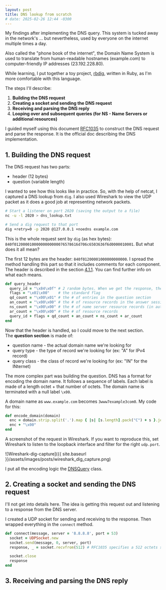 ```yaml
---
layout: post
title: DNS lookup from scratch
# date: 2025-02-26 12:44 -0300
---
```


My findings after implementing the DNS query. This system is tucked away in the network's ... but nevertheless, used by everyone on the internet multiple times a day.

Also called the "phone book of the internet", the Domain Name System is used to translate from human-readable hostnames (example.com) to computer-friendly IP addresses (23.192.228.80). 

While learning, I put together a toy project, [rbdig](https://github.com/panacotar/rbdig/), written in Ruby, as I'm more comfortable with this language.

The steps I'll describe:
1. **Building the DNS request**
2. **Creating a socket and sending the DNS request**
3. **Receiving and parsing the DNS reply**
4. **Looping over and subsequent queries (for NS - Name Servers or additional resources)**

I guided myself using this document [RFC1035](https://datatracker.ietf.org/doc/html/rfc1035) to construct the DNS request and parse the response. It is the official doc describing the DNS implementation.   

## 1. Building the DNS request
The DNS request has two parts:
- header (12 bytes)
- question (variable length)

I wanted to see how this looks like in practice. So, with the help of netcat, I captured a DNS lookup from `dig`. I also used Wireshark to view the UDP packet as it does a good job at representing network packets.
```sh
# Start a listener on port 2020 (saving the output to a file)
nc -u -l 2020 > dns_lookup.txt

# Send a dig request to that port
dig +retry=0 -p 2020 @127.0.0.1 +noedns example.com
```

This is the whole request sent by `dig` (as hex bytes): `840f01200001000000000000076578616d706c6503636f6d0000010001`. But what does it all mean?

The first 12 bytes are the header: `840f01200001000000000000`. I spread the method handling this part so that it includes comments for each component. The header is described in the section [4.1.1](https://datatracker.ietf.org/doc/html/rfc1035#section-4.1.1). You can find further info on what each means.   


```rb
def query_header
  query_id = "\x84\x0f" # 2 random bytes. When we get the response, the same bytes should be included
  flags = "\x01\x00"    # the standard flag
  qd_count = "\x00\x01" # the # of entries in the question section
  an_count = "\x00\x00" # the # of resource records in the answer session
  ns_count = "\x00\x00" # the # of name server resource records (in authority records section)
  ar_count = "\x00\x00" # the # of resource records
  query_id + flags + qd_count + an_count + ns_count + ar_count
end
```
Now that the header is handled, so I could move to the next section.    
The **question section** is made of:
- question name - the actual domain name we're looking for
- query type - the type of record we're looking for (ex: "A" for IPv4 record)
- query class - the class of record we're looking for (ex: "IN" for the INternet)

The more complex part was building the question. DNS has a format for encoding the domain name. It follows a sequence of labels. Each label is made of a length octet + that number of octets. The domain name is terminated with a null label `\x00`.

A domain name as `www.example.com` becomes `3www7example3com0`. My code for this:

```rb
def encode_domain(domain)
  enc = domain.strip.split('.').map { |s| [s.length].pack("C") + s }.join
  enc + "\x00"
end
```

A screenshot of the request in Wireshark. If you want to reproduce this, set Wireshark to listen to the loopback interface and filter for the right `udp.port`.

![Wireshark-dig-capture]({{ site.baseurl }}/assets/images/posts/wireshark_dig_capture.png)

I put all the encoding logic the [DNSQuery](https://github.com/panacotar/rbdig/blob/afddbbd202d002ca83973a751651f7b703f5abbc/lib/message.rb#L1) class.


## 2. Creating a socket and sending the DNS request
I'll not get into details here. The idea is getting this request out and listening to a response from the DNS server.

I created a UDP socket for sending and receiving to the response. Then wrapped everything in the `connect` method.
```rb
def connect(message, server = '8.8.8.8', port = 53)
  socket = UDPSocket.new
  socket.send(message, 0, server, port)
  response, _ = socket.recvfrom(512) # RFC1035 specifies a 512 octets size limit for UDP messages

  socket.close
  response
end
```

## 3. **Receiving and parsing the DNS reply**


<!-- 

## Receiving and parsing the DNS reply
  ### A word on Reader
  ### Preventing loops when handling DNS compression

# No answer on the first try? (looping and querying NS servers)
# Improvements ()

-->